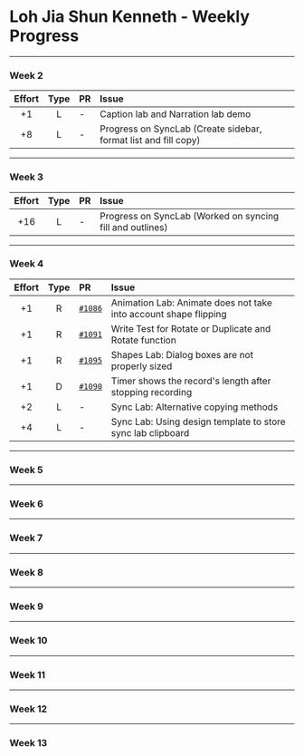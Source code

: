# Loh Jia Shun Kenneth - Weekly Progress

---

### Week 2

Effort| Type | PR | Issue
:----:|:----:|:-----------|:------
+1 | L | - | Caption lab and Narration lab demo
+8 | L | - | Progress on SyncLab (Create sidebar, format list and fill copy)

---
### Week 3

Effort| Type | PR | Issue
:----:|:----:|:-----------|:------
+16 | L | - | Progress on SyncLab (Worked on syncing fill and outlines)

---
### Week 4

Effort| Type | PR | Issue
:----:|:----:|:-----------|:------
+1 | R | [`#1086`](https://github.com/PowerPointLabs/PowerPointLabs/pull/1086) | Animation Lab: Animate does not take into account shape flipping
+1 | R | [`#1091`](https://github.com/PowerPointLabs/PowerPointLabs/pull/1091) | Write Test for Rotate or Duplicate and Rotate function 
+1 | R | [`#1095`](https://github.com/PowerPointLabs/PowerPointLabs/pull/1095) | Shapes Lab: Dialog boxes are not properly sized
+1 | D | [`#1090`](https://github.com/PowerPointLabs/PowerPointLabs/pull/1090) | Timer shows the record's length after stopping recording 
+2 | L | - | Sync Lab: Alternative copying methods
+4 | L | - | Sync Lab: Using design template to store sync lab clipboard

---
### Week 5

---
### Week 6

---
### Week 7

---
### Week 8

---
### Week 9

---
### Week 10

---
### Week 11

---
### Week 12

---
### Week 13

